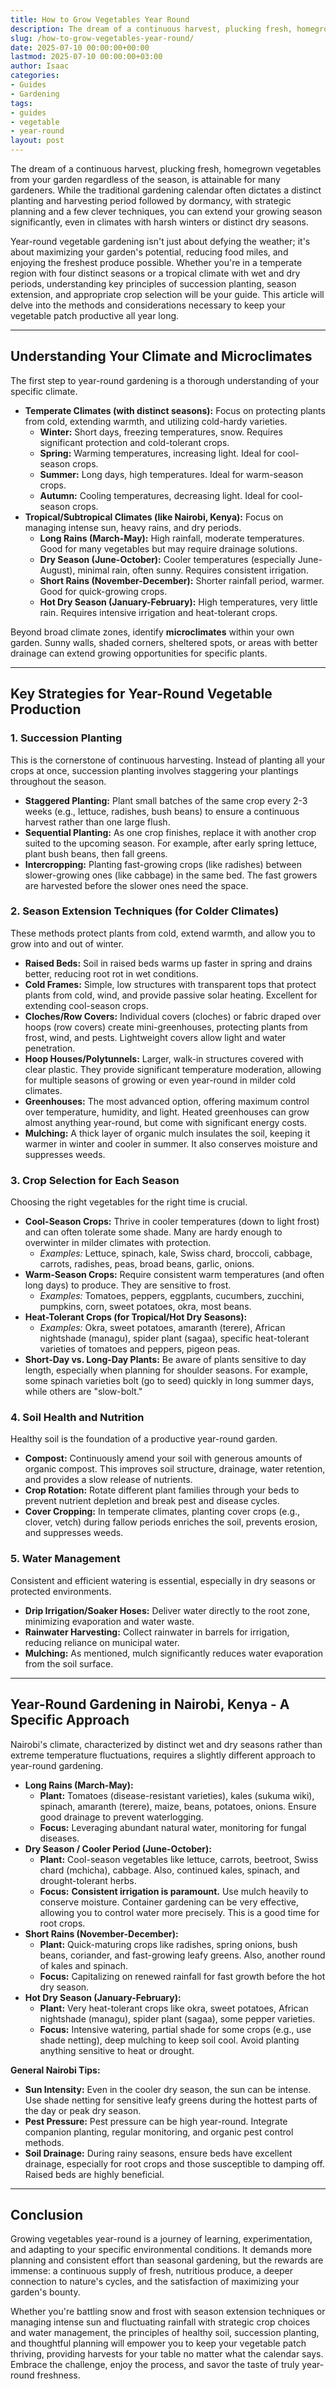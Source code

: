 ```yaml
---
title: How to Grow Vegetables Year Round
description: The dream of a continuous harvest, plucking fresh, homegrown vegetables from your garden regardless of the season, is attainable for many gardeners.
slug: /how-to-grow-vegetables-year-round/
date: 2025-07-10 00:00:00+00:00
lastmod: 2025-07-10 00:00:00+03:00
author: Isaac
categories:
- Guides
- Gardening
tags:
- guides
- vegetable
- year-round
layout: post
---
```

The dream of a continuous harvest, plucking fresh, homegrown vegetables from your garden regardless of the season, is attainable for many gardeners. While the traditional gardening calendar often dictates a distinct planting and harvesting period followed by dormancy, with strategic planning and a few clever techniques, you can extend your growing season significantly, even in climates with harsh winters or distinct dry seasons.

Year-round vegetable gardening isn't just about defying the weather; it's about maximizing your garden's potential, reducing food miles, and enjoying the freshest produce possible. Whether you're in a temperate region with four distinct seasons or a tropical climate with wet and dry periods, understanding key principles of succession planting, season extension, and appropriate crop selection will be your guide. This article will delve into the methods and considerations necessary to keep your vegetable patch productive all year long.

---

## Understanding Your Climate and Microclimates

The first step to year-round gardening is a thorough understanding of your specific climate.

* **Temperate Climates (with distinct seasons):** Focus on protecting plants from cold, extending warmth, and utilizing cold-hardy varieties.
    * **Winter:** Short days, freezing temperatures, snow. Requires significant protection and cold-tolerant crops.
    * **Spring:** Warming temperatures, increasing light. Ideal for cool-season crops.
    * **Summer:** Long days, high temperatures. Ideal for warm-season crops.
    * **Autumn:** Cooling temperatures, decreasing light. Ideal for cool-season crops.
* **Tropical/Subtropical Climates (like Nairobi, Kenya):** Focus on managing intense sun, heavy rains, and dry periods.
    * **Long Rains (March-May):** High rainfall, moderate temperatures. Good for many vegetables but may require drainage solutions.
    * **Dry Season (June-October):** Cooler temperatures (especially June-August), minimal rain, often sunny. Requires consistent irrigation.
    * **Short Rains (November-December):** Shorter rainfall period, warmer. Good for quick-growing crops.
    * **Hot Dry Season (January-February):** High temperatures, very little rain. Requires intensive irrigation and heat-tolerant crops.

Beyond broad climate zones, identify **microclimates** within your own garden. Sunny walls, shaded corners, sheltered spots, or areas with better drainage can extend growing opportunities for specific plants.

---

## Key Strategies for Year-Round Vegetable Production

### 1. Succession Planting

This is the cornerstone of continuous harvesting. Instead of planting all your crops at once, succession planting involves staggering your plantings throughout the season.

* **Staggered Planting:** Plant small batches of the same crop every 2-3 weeks (e.g., lettuce, radishes, bush beans) to ensure a continuous harvest rather than one large flush.
* **Sequential Planting:** As one crop finishes, replace it with another crop suited to the upcoming season. For example, after early spring lettuce, plant bush beans, then fall greens.
* **Intercropping:** Planting fast-growing crops (like radishes) between slower-growing ones (like cabbage) in the same bed. The fast growers are harvested before the slower ones need the space.

### 2. Season Extension Techniques (for Colder Climates)

These methods protect plants from cold, extend warmth, and allow you to grow into and out of winter.

* **Raised Beds:** Soil in raised beds warms up faster in spring and drains better, reducing root rot in wet conditions.
* **Cold Frames:** Simple, low structures with transparent tops that protect plants from cold, wind, and provide passive solar heating. Excellent for extending cool-season crops.
* **Cloches/Row Covers:** Individual covers (cloches) or fabric draped over hoops (row covers) create mini-greenhouses, protecting plants from frost, wind, and pests. Lightweight covers allow light and water penetration.
* **Hoop Houses/Polytunnels:** Larger, walk-in structures covered with clear plastic. They provide significant temperature moderation, allowing for multiple seasons of growing or even year-round in milder cold climates.
* **Greenhouses:** The most advanced option, offering maximum control over temperature, humidity, and light. Heated greenhouses can grow almost anything year-round, but come with significant energy costs.
* **Mulching:** A thick layer of organic mulch insulates the soil, keeping it warmer in winter and cooler in summer. It also conserves moisture and suppresses weeds.

### 3. Crop Selection for Each Season

Choosing the right vegetables for the right time is crucial.

* **Cool-Season Crops:** Thrive in cooler temperatures (down to light frost) and can often tolerate some shade. Many are hardy enough to overwinter in milder climates with protection.
    * *Examples:* Lettuce, spinach, kale, Swiss chard, broccoli, cabbage, carrots, radishes, peas, broad beans, garlic, onions.
* **Warm-Season Crops:** Require consistent warm temperatures (and often long days) to produce. They are sensitive to frost.
    * *Examples:* Tomatoes, peppers, eggplants, cucumbers, zucchini, pumpkins, corn, sweet potatoes, okra, most beans.
* **Heat-Tolerant Crops (for Tropical/Hot Dry Seasons):**
    * *Examples:* Okra, sweet potatoes, amaranth (terere), African nightshade (managu), spider plant (sagaa), specific heat-tolerant varieties of tomatoes and peppers, pigeon peas.
* **Short-Day vs. Long-Day Plants:** Be aware of plants sensitive to day length, especially when planning for shoulder seasons. For example, some spinach varieties bolt (go to seed) quickly in long summer days, while others are "slow-bolt."

### 4. Soil Health and Nutrition

Healthy soil is the foundation of a productive year-round garden.

* **Compost:** Continuously amend your soil with generous amounts of organic compost. This improves soil structure, drainage, water retention, and provides a slow release of nutrients.
* **Crop Rotation:** Rotate different plant families through your beds to prevent nutrient depletion and break pest and disease cycles.
* **Cover Cropping:** In temperate climates, planting cover crops (e.g., clover, vetch) during fallow periods enriches the soil, prevents erosion, and suppresses weeds.

### 5. Water Management

Consistent and efficient watering is essential, especially in dry seasons or protected environments.

* **Drip Irrigation/Soaker Hoses:** Deliver water directly to the root zone, minimizing evaporation and water waste.
* **Rainwater Harvesting:** Collect rainwater in barrels for irrigation, reducing reliance on municipal water.
* **Mulching:** As mentioned, mulch significantly reduces water evaporation from the soil surface.

---

## Year-Round Gardening in Nairobi, Kenya - A Specific Approach

Nairobi's climate, characterized by distinct wet and dry seasons rather than extreme temperature fluctuations, requires a slightly different approach to year-round gardening.

* **Long Rains (March-May):**
    * **Plant:** Tomatoes (disease-resistant varieties), kales (sukuma wiki), spinach, amaranth (terere), maize, beans, potatoes, onions. Ensure good drainage to prevent waterlogging.
    * **Focus:** Leveraging abundant natural water, monitoring for fungal diseases.
* **Dry Season / Cooler Period (June-October):**
    * **Plant:** Cool-season vegetables like lettuce, carrots, beetroot, Swiss chard (mchicha), cabbage. Also, continued kales, spinach, and drought-tolerant herbs.
    * **Focus:** **Consistent irrigation is paramount.** Use mulch heavily to conserve moisture. Container gardening can be very effective, allowing you to control water more precisely. This is a good time for root crops.
* **Short Rains (November-December):**
    * **Plant:** Quick-maturing crops like radishes, spring onions, bush beans, coriander, and fast-growing leafy greens. Also, another round of kales and spinach.
    * **Focus:** Capitalizing on renewed rainfall for fast growth before the hot dry season.
* **Hot Dry Season (January-February):**
    * **Plant:** Very heat-tolerant crops like okra, sweet potatoes, African nightshade (managu), spider plant (sagaa), some pepper varieties.
    * **Focus:** Intensive watering, partial shade for some crops (e.g., use shade netting), deep mulching to keep soil cool. Avoid planting anything sensitive to heat or drought.

**General Nairobi Tips:**
* **Sun Intensity:** Even in the cooler dry season, the sun can be intense. Use shade netting for sensitive leafy greens during the hottest parts of the day or peak dry season.
* **Pest Pressure:** Pest pressure can be high year-round. Integrate companion planting, regular monitoring, and organic pest control methods.
* **Soil Drainage:** During rainy seasons, ensure beds have excellent drainage, especially for root crops and those susceptible to damping off. Raised beds are highly beneficial.

---

## Conclusion

Growing vegetables year-round is a journey of learning, experimentation, and adapting to your specific environmental conditions. It demands more planning and consistent effort than seasonal gardening, but the rewards are immense: a continuous supply of fresh, nutritious produce, a deeper connection to nature's cycles, and the satisfaction of maximizing your garden's bounty.

Whether you're battling snow and frost with season extension techniques or managing intense sun and fluctuating rainfall with strategic crop choices and water management, the principles of healthy soil, succession planting, and thoughtful planning will empower you to keep your vegetable patch thriving, providing harvests for your table no matter what the calendar says. Embrace the challenge, enjoy the process, and savor the taste of truly year-round freshness.